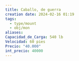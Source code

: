 ```yaml
---
title: Caballo, de guerra
creation date: 2024-02-16 01:19
tags:
  - type/mount
  - obj/mon
aliases: 
Capacidad_de_Carga: 540 lb
Velocidad: 60 pies
Precio: "40.000"
int_precio: 40000
---
```


